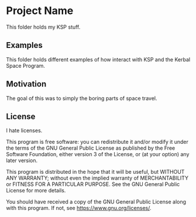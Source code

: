 # Project Name

This folder holds my KSP stuff.

## Examples

This folder holds different examples of how interact with KSP and the Kerbal Space Program.

## Motivation

The goal of this was to simply the boring parts of space travel.

## License

I hate licenses.

This program is free software: you can redistribute it and/or modify
it under the terms of the GNU General Public License as published by
the Free Software Foundation, either version 3 of the License, or
(at your option) any later version.

This program is distributed in the hope that it will be useful,
but WITHOUT ANY WARRANTY; without even the implied warranty of
MERCHANTABILITY or FITNESS FOR A PARTICULAR PURPOSE.  See the
GNU General Public License for more details.

You should have received a copy of the GNU General Public License
along with this program.  If not, see <https://www.gnu.org/licenses/>.
